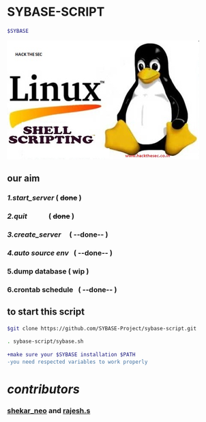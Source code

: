 # **SYBASE-SCRIPT**
```bash
$SYBASE
```
![sybase logo](https://github.com/SYBASE-Project/sybase-script/blob/master/shell.png)

## **our aim**

### *1.start_server*     ( ~~done~~ )

### *2.quit*             ( ~~done~~ )

### *3.create_server*     ( --done-- )

### *4.auto source env*   ( --done-- )

### 5.dump database       ( wip )

### 6.crontab schedule    ( --done-- )


## to start this script

```bash
$git clone https://github.com/SYBASE-Project/sybase-script.git
```

```bash
. sybase-script/sybase.sh
```
```diff
+make sure your $SYBASE installation $PATH
-you need respected variables to work properly
```

# *contributors*

### [shekar_neo](shekaransd@gmail.com) **and** [rajesh.s](rajeshs.viru@gmail.com) 

